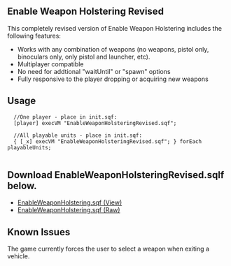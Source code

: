 ## Enable Weapon Holstering Revised

This completely revised version of Enable Weapon Holstering includes the following features:
- Works with any combination of weapons (no weapons, pistol only, binoculars only, only pistol and launcher, etc).
- Multiplayer compatible
- No need for addtional "waitUntil" or "spawn" options
- Fully responsive to the player dropping or acquiring new weapons

## Usage

```SQF
  //One player - place in init.sqf:
  [player] execVM "EnableWeaponHolsteringRevised.sqf";
  
  //All playable units - place in init.sqf:
  { [_x] execVM "EnableWeaponHolsteringRevised.sqf"; } forEach playableUnits;
  
```

## Download EnableWeaponHolsteringRevised.sqlf below.

* [EnableWeaponHolstering.sqf (View)](https://github.com/smillwith/Arma3-EditingNotes/blob/master/EnableWeaponHolsteringRevised.sqf)
* [EnableWeaponHolstering.sqf (Raw)](https://raw.githubusercontent.com/smillwith/Arma3-EditingNotes/master/EnableWeaponHolsteringRevised.sqf)

## Known Issues

The game currently forces the user to select a weapon when exiting a vehicle.

